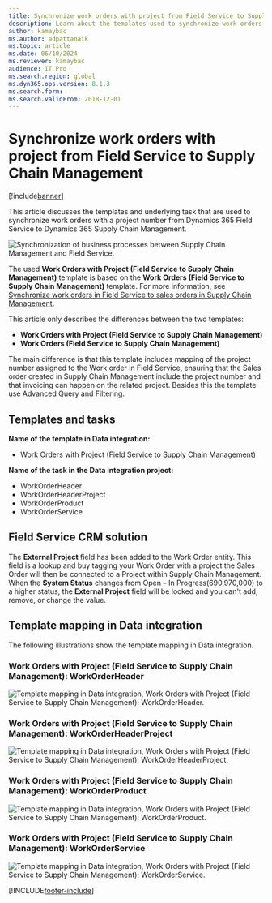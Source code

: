 ```yaml
---
title: Synchronize work orders with project from Field Service to Supply Chain Management
description: Learn about the templates used to synchronize work orders with project numbers from Dynamics 365 Field Service to Dynamics 365 Supply Chain Management.
author: kamaybac
ms.author: adpattanaik
ms.topic: article
ms.date: 06/10/2024
ms.reviewer: kamaybac
audience: IT Pro
ms.search.region: global
ms.dyn365.ops.version: 8.1.3
ms.search.form: 
ms.search.validFrom: 2018-12-01
---
```


# Synchronize work orders with project from Field Service to Supply Chain Management

[!include[banner](../../../finance/includes/banner.md)]

This article discusses the templates and underlying task that are used to synchronize work orders with a project number from Dynamics 365 Field Service to Dynamics 365 Supply Chain Management.

![Synchronization of business processes between Supply Chain Management and Field Service.](../../../supply-chain/sales-marketing/media/FSSOprojectOW.png)

The used **Work Orders with Project (Field Service to Supply Chain Management)** template is based on the **Work Orders (Field Service to Supply Chain Management)** template. For more information, see [Synchronize work orders in Field Service to sales orders in Supply Chain Management](/dynamics365/unified-operations/supply-chain/sales-marketing/field-service-work-order).

This article only describes the differences between the two templates:
- **Work Orders with Project (Field Service to Supply Chain Management)**
- **Work Orders (Field Service to Supply Chain Management)**

The main difference is that this template includes mapping of the project number assigned to the Work order in Field Service, ensuring that the Sales order created in Supply Chain Management include the project number and that invoicing can happen on the related project. Besides this the template use Advanced Query and Filtering.

## Templates and tasks

**Name of the template in Data integration:**

- Work Orders with Project (Field Service to Supply Chain Management)

**Name of the task in the Data integration project:**

- WorkOrderHeader
- WorkOrderHeaderProject
- WorkOrderProduct
- WorkOrderService

## Field Service CRM solution
The **External Project** field has been added to the Work Order entity. This field is a lookup and buy tagging your Work Order with a project the Sales Order will then be connected to a Project within Supply Chain Management. When the **System Status** changes from Open – In Progress(690,970,000) to a higher status, the **External Project** field will be locked and you can't add, remove, or change the value.

## Template mapping in Data integration

The following illustrations show the template mapping in Data integration.

### Work Orders with Project (Field Service to Supply Chain Management): WorkOrderHeader

![Template mapping in Data integration, Work Orders with Project (Field Service to Supply Chain Management): WorkOrderHeader.](../../../supply-chain/sales-marketing/media/FSWOP1.png)

### Work Orders with Project (Field Service to Supply Chain Management): WorkOrderHeaderProject

![Template mapping in Data integration, Work Orders with Project (Field Service to Supply Chain Management): WorkOrderHeaderProject.](../../../supply-chain/sales-marketing/media/FSWOP2.png)

### Work Orders with Project (Field Service to Supply Chain Management): WorkOrderProduct

![Template mapping in Data integration, Work Orders with Project (Field Service to Supply Chain Management): WorkOrderProduct.](../../../supply-chain/sales-marketing/media/FSWOP3.png)

### Work Orders with Project (Field Service to Supply Chain Management): WorkOrderService

![Template mapping in Data integration, Work Orders with Project (Field Service to Supply Chain Management): WorkOrderService.](../../../supply-chain/sales-marketing/media/FSWOP4.png)


[!INCLUDE[footer-include](../../../includes/footer-banner.md)]
